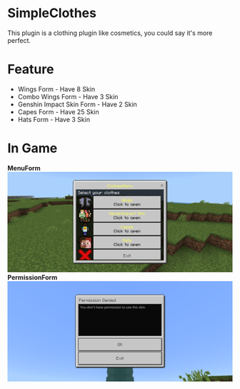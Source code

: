 # SimpleClothes
This plugin is a clothing plugin like cosmetics, you could say it's more perfect.

# Feature
- Wings Form - Have 8 Skin
- Combo Wings Form - Have 3 Skin
- Genshin Impact Skin Form - Have 2 Skin
- Capes Form - Have 25 Skin
- Hats Form - Have 3 Skin

# In Game
**MenuForm**
![MENU](https://raw.githubusercontent.com/VsrStudio/SimpleClothes/refs/heads/main/Image/Screenshot_20250122-162652.png?token=GHSAT0AAAAAAC3HMPV6U4JGDGKTQKXBIV2QZ4QYVWA)
**PermissionForm**
![PFORM](https://raw.githubusercontent.com/VsrStudio/SimpleClothes/refs/heads/main/Image/Screenshot_20250122-163032.png?token=GHSAT0AAAAAAC3HMPV656YVFANQJ5I6SYUEZ4QYWAQ)
